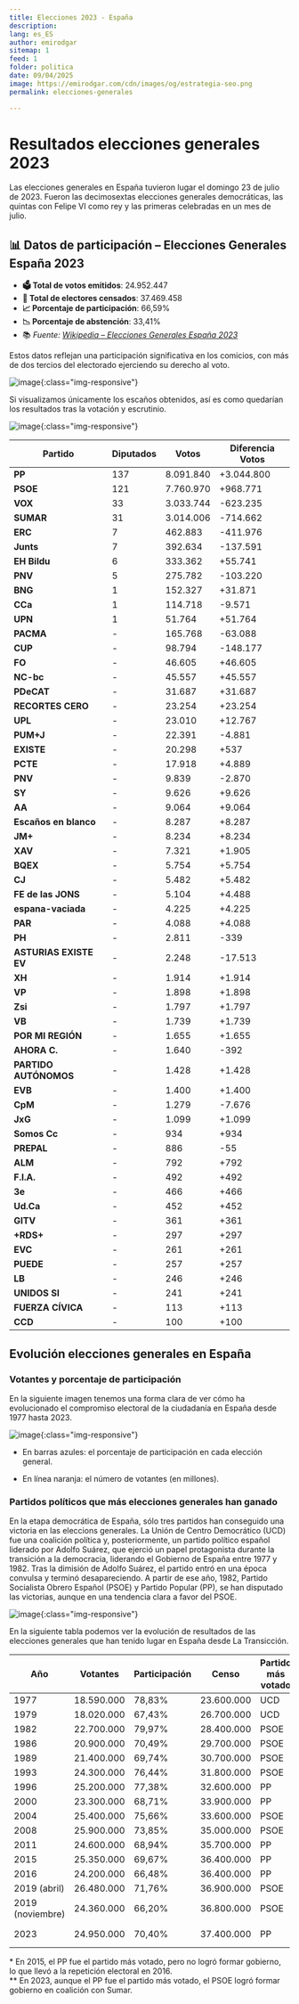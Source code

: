 ```yaml
---
title: Elecciones 2023 - España
description: 
lang: es_ES
author: emirodgar
sitemap: 1
feed: 1
folder: politica
date: 09/04/2025
image: https://emirodgar.com/cdn/images/og/estrategia-seo.png
permalink: elecciones-generales

---
```


# Resultados elecciones generales 2023

Las elecciones generales en España tuvieron lugar el domingo 23 de julio de 2023.​ Fueron las decimosextas elecciones generales democráticas, las quintas con Felipe VI como rey y las primeras celebradas en un mes de julio.

## 📊 Datos de participación – Elecciones Generales España 2023

- **🗳 Total de votos emitidos**: 24.952.447  
- **👥 Total de electores censados**: 37.469.458  
- **📈 Porcentaje de participación**: 66,59%  
- **📉 Porcentaje de abstención**: 33,41%  
- 📚 *Fuente: [Wikipedia – Elecciones Generales España 2023](https://en.wikipedia.org/wiki/2023_Spanish_general_election)*

Estos datos reflejan una participación significativa en los comicios, con más de dos tercios del electorado ejerciendo su derecho al voto.


![image](https://github.com/user-attachments/assets/389bf195-9a66-4a9f-969f-3bde0667cb48){:class="img-responsive"}

Si visualizamos únicamente los escaños obtenidos, así es como quedarían los resultados tras la votación y escrutinio.


![image](https://github.com/user-attachments/assets/d85f31bf-cb41-4fea-adaf-950f8ed5e22a){:class="img-responsive"}
  


| Partido                | Diputados | Votos       | Diferencia Votos |
|------------------------|-----------|-------------|------------------|
| **PP**                 | 137       | 8.091.840   | +3.044.800       |
| **PSOE**               | 121       | 7.760.970   | +968.771         |
| **VOX**                | 33        | 3.033.744   | -623.235         |
| **SUMAR**              | 31        | 3.014.006   | -714.662         |
| **ERC**                | 7         | 462.883     | -411.976         |
| **Junts**              | 7         | 392.634     | -137.591         |
| **EH Bildu**           | 6         | 333.362     | +55.741          |
| **PNV**                | 5         | 275.782     | -103.220         |
| **BNG**                | 1         | 152.327     | +31.871          |
| **CCa**                | 1         | 114.718     | -9.571           |
| **UPN**                | 1         | 51.764      | +51.764          |
| **PACMA**              | -         | 165.768     | -63.088          |
| **CUP**                | -         | 98.794      | -148.177         |
| **FO**                 | -         | 46.605      | +46.605          |
| **NC-bc**              | -         | 45.557      | +45.557          |
| **PDeCAT**             | -         | 31.687      | +31.687          |
| **RECORTES CERO**      | -         | 23.254      | +23.254          |
| **UPL**                | -         | 23.010      | +12.767          |
| **PUM+J**              | -         | 22.391      | -4.881           |
| **EXISTE**             | -         | 20.298      | +537             |
| **PCTE**               | -         | 17.918      | +4.889           |
| **PNV**                | -         | 9.839       | -2.870           |
| **SY**                 | -         | 9.626       | +9.626           |
| **AA**                 | -         | 9.064       | +9.064           |
| **Escaños en blanco**  | -         | 8.287       | +8.287           |
| **JM+**                | -         | 8.234       | +8.234           |
| **XAV**                | -         | 7.321       | +1.905           |
| **BQEX**               | -         | 5.754       | +5.754           |
| **CJ**                 | -         | 5.482       | +5.482           |
| **FE de las JONS**     | -         | 5.104       | +4.488           |
| **espana-vaciada**     | -         | 4.225       | +4.225           |
| **PAR**                | -         | 4.088       | +4.088           |
| **PH**                 | -         | 2.811       | -339             |
| **ASTURIAS EXISTE EV** | -         | 2.248       | -17.513          |
| **XH**                 | -         | 1.914       | +1.914           |
| **VP**                 | -         | 1.898       | +1.898           |
| **Zsi**                | -         | 1.797       | +1.797           |
| **VB**                 | -         | 1.739       | +1.739           |
| **POR MI REGIÓN**      | -         | 1.655       | +1.655           |
| **AHORA C.**           | -         | 1.640       | -392             |
| **PARTIDO AUTÓNOMOS**  | -         | 1.428       | +1.428           |
| **EVB**                | -         | 1.400       | +1.400           |
| **CpM**                | -         | 1.279       | -7.676           |
| **JxG**                | -         | 1.099       | +1.099           |
| **Somos Cc**           | -         | 934         | +934             |
| **PREPAL**             | -         | 886         | -55              |
| **ALM**                | -         | 792         | +792             |
| **F.I.A.**             | -         | 492         | +492             |
| **3e**                 | -         | 466         | +466             |
| **Ud.Ca**              | -         | 452         | +452             |
| **GITV**               | -         | 361         | +361             |
| **+RDS+**              | -         | 297         | +297             |
| **EVC**                | -         | 261         | +261             |
| **PUEDE**              | -         | 257         | +257             |
| **LB**                 | -         | 246         | +246             |
| **UNIDOS SI**          | -         | 241         | +241             |
| **FUERZA CÍVICA**      | -         | 113         | +113             |
| **CCD**                | -         | 100         | +100             |


## Evolución elecciones generales en España

### Votantes y porcentaje de participación

En la siguiente imagen tenemos una forma clara de ver cómo ha evolucionado el compromiso electoral de la ciudadanía en España desde 1977 hasta 2023.

![image](https://github.com/user-attachments/assets/709683dd-c9af-48a1-9fbc-3e9bcccf972b){:class="img-responsive"}

- En barras azules: el porcentaje de participación en cada elección general.

- En línea naranja: el número de votantes (en millones).


### Partidos políticos que más elecciones generales han ganado

En la etapa democrática de España, sólo tres partidos han conseguido una victoria en las eleccions generales. 
La Unión de Centro Democrático (UCD) fue una coalición política y, posteriormente, un partido político español liderado por Adolfo Suárez, que ejerció un papel protagonista durante la transición a la democracia, liderando el Gobierno de España entre 1977 y 1982.
Tras la dimisión de Adolfo Suárez, el partido entró en una época convulsa y terminó desapareciendo. A partir de ese año, 1982, Partido Socialista Obrero Español (PSOE) y Partido Popular (PP), se han disputado las victorias, aunque en una tendencia clara a favor del PSOE.

![image](https://github.com/user-attachments/assets/293bec40-6043-4f27-a30c-f27e38da85de){:class="img-responsive"}



En la siguiente tabla podemos ver la evolución de resultados de las elecciones generales que han tenido lugar en España desde La Transicción.





| Año              | Votantes     | Participación | Censo        | Partido más votado | Gobierno formado  |
|------------------|--------------|----------------|---------------|---------------------|--------------------|
| 1977             | 18.590.000   | 78,83%         | 23.600.000    | UCD                 | UCD                |
| 1979             | 18.020.000   | 67,43%         | 26.700.000    | UCD                 | UCD                |
| 1982             | 22.700.000   | 79,97%         | 28.400.000    | PSOE                | PSOE               |
| 1986             | 20.900.000   | 70,49%         | 29.700.000    | PSOE                | PSOE               |
| 1989             | 21.400.000   | 69,74%         | 30.700.000    | PSOE                | PSOE               |
| 1993             | 24.300.000   | 76,44%         | 31.800.000    | PSOE                | PSOE               |
| 1996             | 25.200.000   | 77,38%         | 32.600.000    | PP                  | PP                 |
| 2000             | 23.300.000   | 68,71%         | 33.900.000    | PP                  | PP                 |
| 2004             | 25.400.000   | 75,66%         | 33.600.000    | PSOE                | PSOE               |
| 2008             | 25.900.000   | 73,85%         | 35.000.000    | PSOE                | PSOE               |
| 2011             | 24.600.000   | 68,94%         | 35.700.000    | PP                  | PP                 |
| 2015             | 25.350.000   | 69,67%         | 36.400.000    | PP                  | PP*                |
| 2016             | 24.200.000   | 66,48%         | 36.400.000    | PP                  | PP                 |
| 2019 (abril)     | 26.480.000   | 71,76%         | 36.900.000    | PSOE                | PSOE               |
| 2019 (noviembre) | 24.360.000   | 66,20%         | 36.800.000    | PSOE                | PSOE + UP          |
| 2023             | 24.950.000   | 70,40%         | 37.400.000    | PP                  | PSOE + Sumar**     |

\* En 2015, el PP fue el partido más votado, pero no logró formar gobierno, lo que llevó a la repetición electoral en 2016.  
\** En 2023, aunque el PP fue el partido más votado, el PSOE logró formar gobierno en coalición con Sumar.

